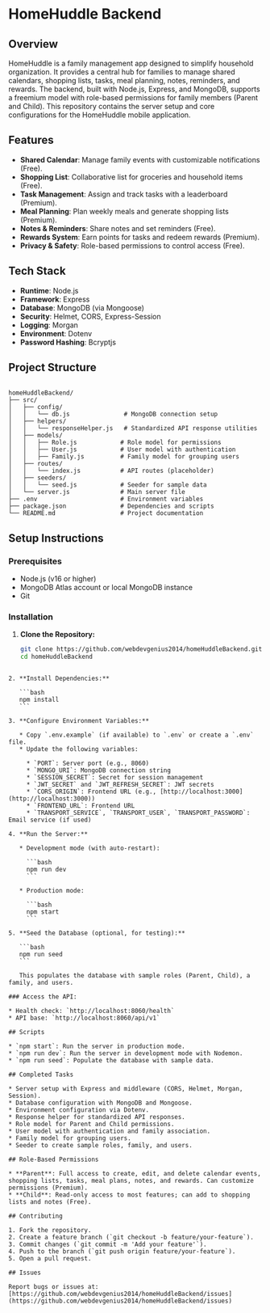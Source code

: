 # HomeHuddle Backend

## Overview

HomeHuddle is a family management app designed to simplify household organization. It provides a central hub for families to manage shared calendars, shopping lists, tasks, meal planning, notes, reminders, and rewards. The backend, built with Node.js, Express, and MongoDB, supports a freemium model with role-based permissions for family members (Parent and Child). This repository contains the server setup and core configurations for the HomeHuddle mobile application.

## Features

- **Shared Calendar**: Manage family events with customizable notifications (Free).
- **Shopping List**: Collaborative list for groceries and household items (Free).
- **Task Management**: Assign and track tasks with a leaderboard (Premium).
- **Meal Planning**: Plan weekly meals and generate shopping lists (Premium).
- **Notes & Reminders**: Share notes and set reminders (Free).
- **Rewards System**: Earn points for tasks and redeem rewards (Premium).
- **Privacy & Safety**: Role-based permissions to control access (Free).

## Tech Stack

- **Runtime**: Node.js
- **Framework**: Express
- **Database**: MongoDB (via Mongoose)
- **Security**: Helmet, CORS, Express-Session
- **Logging**: Morgan
- **Environment**: Dotenv
- **Password Hashing**: Bcryptjs

## Project Structure

```

homeHuddleBackend/
├── src/
│   ├── config/
│   │   └── db.js               # MongoDB connection setup
│   ├── helpers/
│   │   └── responseHelper.js   # Standardized API response utilities
│   ├── models/
│   │   ├── Role.js            # Role model for permissions
│   │   ├── User.js            # User model with authentication
│   │   ├── Family.js          # Family model for grouping users
│   ├── routes/
│   │   └── index.js           # API routes (placeholder)
│   ├── seeders/
│   │   └── seed.js            # Seeder for sample data
│   └── server.js              # Main server file
├── .env                       # Environment variables
├── package.json               # Dependencies and scripts
└── README.md                  # Project documentation

````

## Setup Instructions

### Prerequisites

- Node.js (v16 or higher)
- MongoDB Atlas account or local MongoDB instance
- Git

### Installation

1. **Clone the Repository:**

   ```bash
   git clone https://github.com/webdevgenius2014/homeHuddleBackend.git
   cd homeHuddleBackend
````

2. **Install Dependencies:**

   ```bash
   npm install
   ```

3. **Configure Environment Variables:**

   * Copy `.env.example` (if available) to `.env` or create a `.env` file.
   * Update the following variables:

     * `PORT`: Server port (e.g., 8060)
     * `MONGO_URI`: MongoDB connection string
     * `SESSION_SECRET`: Secret for session management
     * `JWT_SECRET` and `JWT_REFRESH_SECRET`: JWT secrets
     * `CORS_ORIGIN`: Frontend URL (e.g., [http://localhost:3000](http://localhost:3000))
     * `FRONTEND_URL`: Frontend URL
     * `TRANSPORT_SERVICE`, `TRANSPORT_USER`, `TRANSPORT_PASSWORD`: Email service (if used)

4. **Run the Server:**

   * Development mode (with auto-restart):

     ```bash
     npm run dev
     ```

   * Production mode:

     ```bash
     npm start
     ```

5. **Seed the Database (optional, for testing):**

   ```bash
   npm run seed
   ```

   This populates the database with sample roles (Parent, Child), a family, and users.

### Access the API:

* Health check: `http://localhost:8060/health`
* API base: `http://localhost:8060/api/v1`

## Scripts

* `npm start`: Run the server in production mode.
* `npm run dev`: Run the server in development mode with Nodemon.
* `npm run seed`: Populate the database with sample data.

## Completed Tasks

* Server setup with Express and middleware (CORS, Helmet, Morgan, Session).
* Database configuration with MongoDB and Mongoose.
* Environment configuration via Dotenv.
* Response helper for standardized API responses.
* Role model for Parent and Child permissions.
* User model with authentication and family association.
* Family model for grouping users.
* Seeder to create sample roles, family, and users.

## Role-Based Permissions

* **Parent**: Full access to create, edit, and delete calendar events, shopping lists, tasks, meal plans, notes, and rewards. Can customize permissions (Premium).
* **Child**: Read-only access to most features; can add to shopping lists and notes (Free).

## Contributing

1. Fork the repository.
2. Create a feature branch (`git checkout -b feature/your-feature`).
3. Commit changes (`git commit -m 'Add your feature'`).
4. Push to the branch (`git push origin feature/your-feature`).
5. Open a pull request.

## Issues

Report bugs or issues at: [https://github.com/webdevgenius2014/homeHuddleBackend/issues](https://github.com/webdevgenius2014/homeHuddleBackend/issues)


